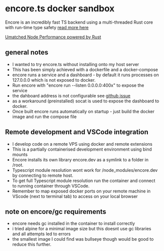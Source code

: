 # encore.ts docker sandbox

Encore is an incredibly fast TS backend using a multi-threaded Rust core with run-time type safety [read more here](https://dev.to/encore/encorets-9x-faster-than-expressjs-3x-faster-than-bun-zod-4boe)

[Umatched Node Performance powered by Rust](https://encore.dev/blog/encore-for-typescript#unmatched-node-performance-powered-by-rust)

## general notes

- I wanted to try encore.ts without installing onto my host server
- This has been simply achieved with a dockerfile and a docker-compose
- encore runs a service and a dashboard - by default it runs processes on 127.0.0.0 which is not exposed to docker.
- Run encore with "encore run --listen 0.0.0.0:400x" to expose the service
- the dahboard address is not configurable see [github issue](https://github.com/encoredev/encore/issues/1490)
- as a workaround (preinstalled) socat is used to expose the dashboard to docker.
- Once built encore runs automatically on startup - just build the docker image and run the compose file

## Remote development and VSCode integration

- I develop code on a remote VPS using docker and remote extensions
- This is a partially containerised development environment using bind mounts
- Encore installs its own library encore.dev as a symlink to a folder in /root.
- Typescript module resolution wont work for /node_modules/encore.dev by connecting to remote host.
- To get full Typescript module resolution run the container and connect to running container through VSCode.
- Remember to map exposed docker ports on your remote machine in VScode (next to terminal tab) to access on your local browser

## note on encore/gc requirements

- encore needs gc installed in the container to install correctly
- i tried alpine for a minimal image size but this doesnt use gc libraries and all attempts led to errors
- the smallest image I could find was bullseye though would be good to reduce this further.
